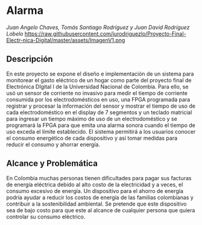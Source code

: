 # Alarma 
_Juan Angelo Chaves, Tomás Santiago Rodríguez y Juan David Rodríguez Lobelo_
https://raw.githubusercontent.com/jurodriguezlo/Proyecto-Final-Electr-nica-Digital/master/assets/ImagenV1.png
## Descripción
En este proyecto se expone el diseño e implementación de un sistema para monitorear el gasto eléctrico de un hogar como parte del proyecto final de Electrónica DIgital I de la Universidad Nacional de Colombia. Para ello, se usó un sensor de corriente no invasivo para medir el tiempo de corriente consumida por los electrodomésticos en uso, una  FPGA programada para registrar y procesar la información del sensor y mostrar el tiempo de uso de cada electrodoméstico en el display de 7 segmentos y un teclado matricial para ingresar un tiempo máximo de uso de un electrodoméstico y se programará la FPGA para que emita una alarma sonora cuando el tiempo de uso exceda el límite establecido.
El sistema permitirá a los usuarios conocer el consumo energético de cada dispositivo y así tomar medidas para reducir el consumo y ahorrar energía. 
## Alcance y Problemática
En Colombia muchas personas tienen dificultades para pagar sus facturas de energía eléctrica debido al alto costo de la electricidad y a veces, el consumo excesivo de energía. Un dispositivo para el ahorro de energía podría ayudar a reducir los costos de energía de las familias colombianas y contribuir a la sostenibilidad ambiental. Se pretende que este dispositivo sea de bajo costo para que este al alcance de cualquier persona que quiera controlar su consumo eléctrico.

